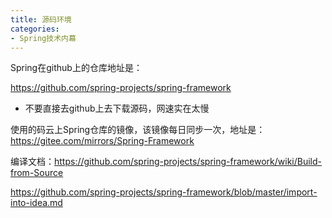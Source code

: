 ```yaml
---
title: 源码环境
categories: 
- Spring技术内幕
---
```


Spring在github上的仓库地址是：

https://github.com/spring-projects/spring-framework

* 不要直接去github上去下载源码，网速实在太慢

使用的码云上Spring仓库的镜像，该镜像每日同步一次，地址是：https://gitee.com/mirrors/Spring-Framework

编译文档：https://github.com/spring-projects/spring-framework/wiki/Build-from-Source

https://github.com/spring-projects/spring-framework/blob/master/import-into-idea.md
